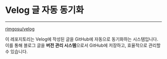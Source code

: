 # Velog 글 자동 동기화
---
[rimgosu/velog](https://github.com/rimgosu/velog)

이 레포지토리는 Velog에 작성된 글을 GitHub에 자동으로 동기화하는 시스템입니다.
이를 통해 블로그 글을 **버전 관리 시스템**으로서 GitHub에 저장하고, 효율적으로 관리할 수 있습니다.
